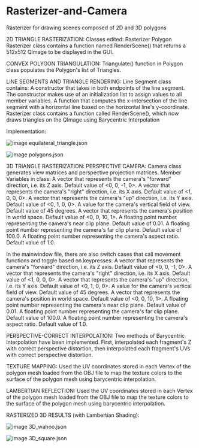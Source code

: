 # Rasterizer-and-Camera
Rasterizer for drawing scenes composed of 2D and 3D polygons

2D TRIANGLE RASTERIZATION:
  Classes edited:
    Rasterizer
    Polygon
  Rasterizer class contains a function named RenderScene() that returns a 512x512 QImage to be displayed in the GUI.

CONVEX POLYGON TRIANGULATION:
  Triangulate() function in Polygon class populates the Polygon's list of Triangles.

LINE SEGMENTS AND TRIANGLE RENDERING:
  Line Segment class contains:
    A constructor that takes in both endpoints of the line segment. The constructor makes use of an initialization list to assign values to all member variables.
    A function that computes the x-intersection of the line segment with a horizontal line based on the horizontal line's y-coordinate.
  Rasterizer class contains a function called RenderScene(), which now draws triangles on the QImage using Barycentric Interpolation

Implementation:
  
![image](https://github.com/JillRay973/Rasterizer-and-Camera/assets/143532365/738c38ad-a019-41ec-9d8b-b24fb5b658e8)
equilateral_triangle.json

![image](https://github.com/JillRay973/Rasterizer-and-Camera/assets/143532365/60cbac4e-63c9-439d-b38b-287c1c53fb6c)
polygons.json


3D TRIANGLE RASTERIZATION:
  PERSPECTIVE CAMERA:
    Camera class generates view matrices and perspective projection matrices. 
    Member Variables in class:
      A vector that represents the camera's "forward" direction, i.e. its Z axis. Default value of <0, 0, -1, 0>.
      A vector that represents the camera's "right" direction, i.e. its X axis. Default value of <1, 0, 0, 0>.
      A vector that represents the camera's "up" direction, i.e. its Y axis. Default value of <0, 1, 0, 0>.
      A value for the camera's vertical field of view. Default value of 45 degrees.
      A vector that represents the camera's position in world space. Default value of <0, 0, 10, 1>.
      A floating point number representing the camera's near clip plane. Default value of 0.01.
      A floating point number representing the camera's far clip plane. Default value of 100.0.
      A floating point number representing the camera's aspect ratio. Default value of 1.0.

  In the mainwindow file, there are also switch cases that call movement functions and toggle based on keypresses:
    A vector that represents the camera's "forward" direction, i.e. its Z axis. Default value of <0, 0, -1, 0>.
    A vector that represents the camera's "right" direction, i.e. its X axis. Default value of <1, 0, 0, 0>.
    A vector that represents the camera's "up" direction, i.e. its Y axis. Default value of <0, 1, 0, 0>.
    A value for the camera's vertical field of view. Default value of 45 degrees.
    A vector that represents the camera's position in world space. Default value of <0, 0, 10, 1>.
    A floating point number representing the camera's near clip plane. Default value of 0.01.
    A floating point number representing the camera's far clip plane. Default value of 100.0.
    A floating point number representing the camera's aspect ratio. Default value of 1.0.

PERSPECTIVE-CORRECT INTERPOLATION:
  Two methods of Barycentric interpolation have been implemented. First, interpolated each fragment's Z with correct perspective distortion, then interpolated each fragment's UVs with     correct perspective distortion.

TEXTURE MAPPING:
  Used the UV coordinates stored in each Vertex of the polygon mesh loaded from the OBJ file to map the texture colors to the surface of the polygon mesh using barycentric interpolation.

LAMBERTIAN REFLECTION:
  Used the UV coordinates stored in each Vertex of the polygon mesh loaded from the OBJ file to map the texture colors to the surface of the polygon mesh using barycentric interpolation.

RASTERIZED 3D RESULTS (with Lambertian Shading):

![image](https://github.com/JillRay973/Rasterizer-and-Camera/assets/143532365/d5aeaee7-2b83-4c97-a5a8-5170be11584e)
3D_wahoo.json

![image](https://github.com/JillRay973/Rasterizer-and-Camera/assets/143532365/7f00dd36-8a74-4a37-9cf2-138a5997c6dd)
3D_square.json

